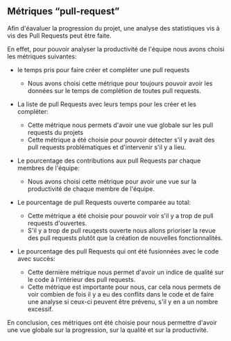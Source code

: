 ## Métriques “pull-request” 

Afin d'éavaluer la progression du projet, une analyse des statistiques vis à vis des Pull Requests peut être faite. 

En effet, pour pouvoir analyser la productivité de l'équipe nous avons choisi les métriques suivantes: 

 - le temps pris pour faire créer et compléter une pull requests
    - Nous avons choisi cette métrique pour toujours pouvoir avoir les données sur le temps de complétion de toutes pull requests.
 
 - La liste de pull Requests avec leurs temps pour les créer et les compléter:
    - Cette métrique nous permets d'avoir une vue globale sur les pull requests du projets
    - Cette métrique a été choisie pour pouvoir détecter s'il y avait des pull requests problématiques et d'intervenir s'il y a lieu.
 
 - Le pourcentage des contributions aux pull Requests par chaque membres de l'équipe:
    - Nous avons choisi cette métrique pour avoir une vue sur la productivité de chaque membre de l'équipe.
 
 - Le pourcentage de pull Requests ouverte comparée au total:
    - Cette métrique a été choisie pour pouvoir voir s'il y a trop de pull requests d'ouvertes.
    - S'il y a trop de pull reuqests ouverte nous allons prioriser la revue des pull requests plutôt que la création de nouvelles fonctionnalités.
 
 - Le pourcentage des pull Requests qui ont été fusionnées avec le code avec succès:
    - Cette dernière métrique nous permet d'avoir un indice de qualité sur le code à l'intérieur des pull requests.
    - Cette métrique est importante pour nous, car cela nous permets de voir combien de fois il y a eu des conflits dans le code et de faire une analyse si ceux-ci peuvent être prévenu, s'il y en a un nombre excessif.

En conclusion, ces métriques ont été choisie pour nous permettre d'avoir une vue globale sur la progression, sur la qualité et sur la productivité.